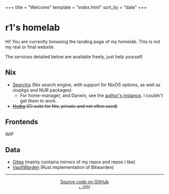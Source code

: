 +++
title = "Welcome"
template = "index.html"
sort_by = "date"
+++

# r1's homelab

Hi! You are currently browsing the landing page of my homelab. This is not my real or final website.

The services detailed below are available freely, just help yourself.

## Nix

- [Searchix](https://searchix.air1.one/) (Nix search engine, with support for NixOS options, as well as nixpkgs and NUR packages)
  - For home-manager, and Darwin, see the [author's instance](https://searchix.alanpearce.eu). I couldn't get them to work.
- ~~[Hydra](https://hydra.air1.one/) (CI suite for Nix, private and not often used)~~

## Frontends

*WIP*

## Data

- [Gitea](https://git.air1.one) (mainly contains mirrors of my repos and repos I like)
- [VaultWarden](https://vault.air1.one) (Rust implementation of Bitwarden)

---

<p align=center>
<a href="https://github.com/airone01/flake">Source code on GitHub</a><br/>
ᓚᘏᗢ
</p>
